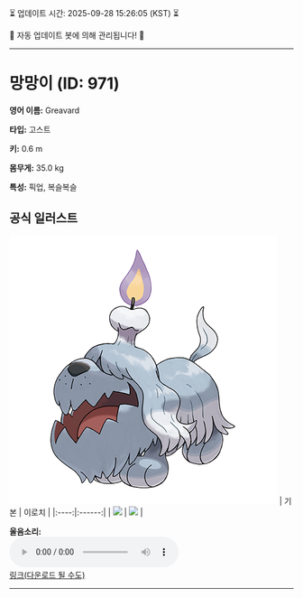 
⏳ 업데이트 시간: 2025-09-28 15:26:05 (KST) ⏳

🤖 자동 업데이트 봇에 의해 관리됩니다! 🤖

---

# 망망이 (ID: 971)
**영어 이름:** Greavard

**타입:** 고스트

**키:** 0.6 m

**몸무게:** 35.0 kg

**특성:** 픽업, 복슬복슬

## 공식 일러스트
![](https://raw.githubusercontent.com/PokeAPI/sprites/master/sprites/pokemon/other/official-artwork/971.png)
| 기본 | 이로치 |
|:----:|:------:|
| <img src="http://play.pokemonshowdown.com/sprites/ani/greavard.gif" width="200"> | <img src="http://play.pokemonshowdown.com/sprites/ani-shiny/greavard.gif" width="200"> |

**울음소리:**<br><audio controls src="https://raw.githubusercontent.com/PokeAPI/cries/main/cries/pokemon/latest/971.ogg"></audio><br> [링크(다운로드 될 수도)](https://raw.githubusercontent.com/PokeAPI/cries/main/cries/pokemon/latest/971.ogg)


---
